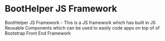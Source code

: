 BootHelper JS Framework
========

BootHelper JS Framework - This is a JS framework which has built in JS Reusable Components which can be used to easily code apps on top of of Bootstrap Front End Framework
